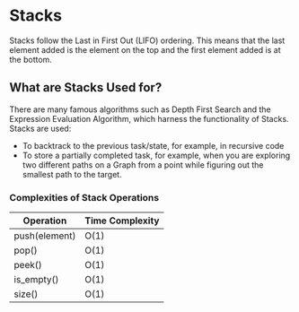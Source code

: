 # Stacks

Stacks follow the Last in First Out (LIFO) ordering. This means that the last element added is the element on the top and the first element added is at the bottom.

## What are Stacks Used for?

There are many famous algorithms such as Depth First Search and the Expression Evaluation Algorithm, which harness the functionality of Stacks. Stacks are used:

- To backtrack to the previous task/state, for example, in recursive code
- To store a partially completed task, for example, when you are exploring two different
  paths on a Graph from a point while figuring out the smallest path to the target.

### Complexities of Stack Operations

| Operation     | Time Complexity |
| ---------     | --------------- |
| push(element) | O(1)            |
| pop()         | O(1)            |
| peek()        | O(1)            |
| is_empty()    | O(1)            |
| size()        | O(1)            |
